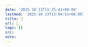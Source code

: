 ```yaml
---
date: '2025-10-13T11:25:42+08:00'
lastmod: '2025-10-13T13:04:51+08:00'
title: 󰈢
url: 󰈢
tags: []
src:
note:
---
```

